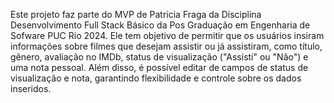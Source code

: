 Este projeto faz parte do MVP de Patricia Fraga da Disciplina Desenvolvimento Full Stack Básico da Pos Graduação em Engenharia de Sofware PUC Rio 2024.
Ele tem objetivo de permitir que os usuários insiram informações sobre filmes que desejam assistir ou já assistiram, como título, gênero, avaliação no IMDb, status de visualização ("Assisti" ou "Não") e uma nota pessoal. Além disso, é possível editar de campos de status de visualização e nota, garantindo flexibilidade e controle sobre os dados inseridos.

